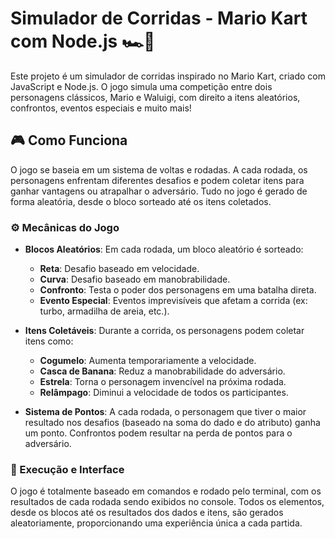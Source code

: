 # Simulador de Corridas - Mario Kart com Node.js 🏎️🏁

Este projeto é um simulador de corridas inspirado no Mario Kart, criado com JavaScript e Node.js. O jogo simula uma competição entre dois personagens clássicos, Mario e Waluigi, com direito a itens aleatórios, confrontos, eventos especiais e muito mais!

## 🎮 Como Funciona

O jogo se baseia em um sistema de voltas e rodadas. A cada rodada, os personagens enfrentam diferentes desafios e podem coletar itens para ganhar vantagens ou atrapalhar o adversário. Tudo no jogo é gerado de forma aleatória, desde o bloco sorteado até os itens coletados.

### ⚙️ Mecânicas do Jogo

- **Blocos Aleatórios**: Em cada rodada, um bloco aleatório é sorteado:
  - **Reta**: Desafio baseado em velocidade.
  - **Curva**: Desafio baseado em manobrabilidade.
  - **Confronto**: Testa o poder dos personagens em uma batalha direta.
  - **Evento Especial**: Eventos imprevisíveis que afetam a corrida (ex: turbo, armadilha de areia, etc.).

- **Itens Coletáveis**: Durante a corrida, os personagens podem coletar itens como:
  - **Cogumelo**: Aumenta temporariamente a velocidade.
  - **Casca de Banana**: Reduz a manobrabilidade do adversário.
  - **Estrela**: Torna o personagem invencível na próxima rodada.
  - **Relâmpago**: Diminui a velocidade de todos os participantes.

- **Sistema de Pontos**: A cada rodada, o personagem que tiver o maior resultado nos desafios (baseado na soma do dado e do atributo) ganha um ponto. Confrontos podem resultar na perda de pontos para o adversário.

### 🚀 Execução e Interface

O jogo é totalmente baseado em comandos e rodado pelo terminal, com os resultados de cada rodada sendo exibidos no console. Todos os elementos, desde os blocos até os resultados dos dados e itens, são gerados aleatoriamente, proporcionando uma experiência única a cada partida.

